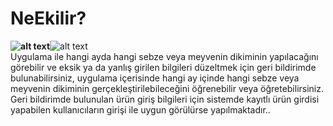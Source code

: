# NeEkilir?
<b style="float:left;">![alt text](https://github.com/enesdongez/Android/blob/master/NeEkilir%20Uygulamas%C4%B1/splash.png)</b>
<div style="float:left;">Uygulama ile hangi ayda hangi sebze veya meyvenin dikiminin yapılacağını görebilir ve eksik ya da yanlış girilen bilgileri düzeltmek
için geri bildirimde bulunabilirsiniz, uygulama içerisinde hangi ay içinde hangi sebze veya meyvenin dikiminin gerçekleştirilebileceğini öğrenebilir veya öğretebilirsiniz.</br>
Geri bildirimde bulunulan ürün giriş bilgileri için sistemde kayıtlı ürün girdisi yapabilen kullanıcıların girişi ile uygun görülürse yapılmaktadır..
</div>

![alt text](https://github.com/enesdongez/Android/blob/master/NeEkilir%20Uygulamas%C4%B1/NeEkilir.png)

